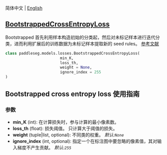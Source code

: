简体中文 | [English](BootstrappedCrossEntropyLoss_en.md)
## [BootstrappedCrossEntropyLoss](../../../paddleseg/models/losses/bootstrapped_cross_entropy.py)
Bootstrapped 首先利用样本构造初始的分类起，然后对未标记样本进行迭代分类，进而利用扩展后的训练数据为未标记样本提取新的 seed rules。
[参考文献](https://arxiv.org/pdf/1412.6596.pdf)
```python
class paddleseg.models.losses.BootstrappedCrossEntropyLoss(
                        min_K,
                        loss_th,
                        weight = None,
                        ignore_index = 255
)
```

## Bootstrapped cross entropy loss 使用指南

### 参数
* **min_K**  (int): 在计算损失时，参与计算的最小像素数。
* **loss_th** (float): 损失阈值。 只计算大于阈值的损失。
* **weight** (tuple|list, optional): 不同类的权重。 *默认:``None``*
* **ignore_index** (int, optional): 指定一个在标注图中要忽略的像素值，其对输入梯度不产生贡献。 *默认:``255``*
